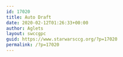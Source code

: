 ```yaml
---
id: 17020
title: Auto Draft
date: 2020-02-12T01:26:33+00:00
author: Aglets
layout: swccgpc
guid: https://www.starwarsccg.org/?p=17020
permalink: /?p=17020
---
```

